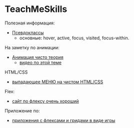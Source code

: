 # TeachMeSkills
Полезная информация:

- [Псевдоклассы](http://htmlbook.ru/css/cat/pseudoclass)
  - основные: hover, active, focus, visited, focus-within.

На заметку по анимации:
- [Анимация чисто теория](https://html5book.ru/3d-transform) 
  - [видео по этой теме](https://www.youtube.com/watch?v=Kdal-3AfeRc)
  
 HTML/CSS
- [выпадающее МЕНЮ на чистом HTML/CSS](https://www.youtube.com/watch?v=K3C4NdzFHg0)

Flex:
- [сайт по флексу очень хороший](https://html5.by/blog/flexbox/)



 Приложение по:
 - [приложения с флексами и гридами в виде игры](https://codepip.com/games/)